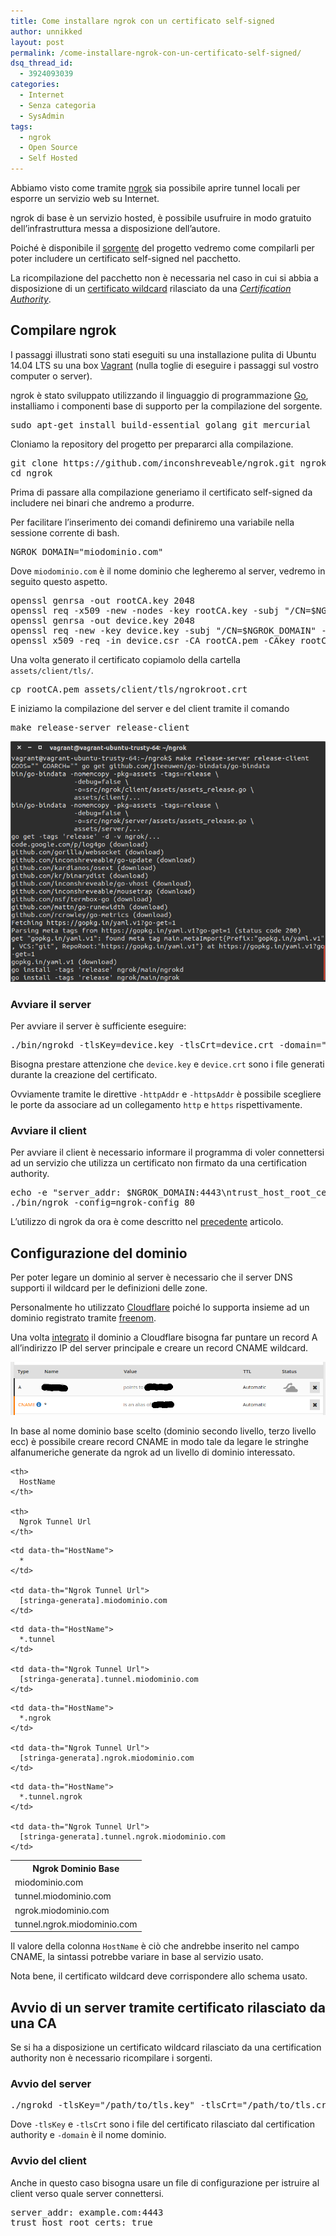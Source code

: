 ```yaml
---
title: Come installare ngrok con un certificato self-signed
author: unnikked
layout: post
permalink: /come-installare-ngrok-con-un-certificato-self-signed/
dsq_thread_id:
  - 3924093039
categories:
  - Internet
  - Senza categoria
  - SysAdmin
tags:
  - ngrok
  - Open Source
  - Self Hosted
---
```

<div align="center">
  <!-- unnikked - responsive - header --><ins class="adsbygoogle" style="display:block" data-ad-client="ca-pub-3846608868139288" data-ad-slot="2778724254" data-ad-format="auto"></ins>
</div>

  


Abbiamo visto come tramite <a href="ngrok-tunnel-sicuri-su-localhost" target="_blank">ngrok</a> sia possibile aprire tunnel locali per esporre un servizio web su Internet.

ngrok di base è un servizio hosted, è possibile usufruire in modo gratuito dell&#8217;infrastruttura messa a disposizione dell&#8217;autore.

Poiché è disponibile il <a href="https://github.com/inconshreveable/ngrok" target="_blank">sorgente</a> del progetto vedremo come compilarli per poter includere un certificato self-signed nel pacchetto.

La ricompilazione del pacchetto non è necessaria nel caso in cui si abbia a disposizione di un <a href="http://certificato-wildcard-ssl-apache" target="_blank">certificato wildcard</a> rilasciato da una *<a href="http://it.wikipedia.org/wiki/Certificate_authority" target="_blank">Certification Authority</a>*.

## Compilare ngrok

I passaggi illustrati sono stati eseguiti su una installazione pulita di Ubuntu 14.04 LTS su una box <a href="gestire-macchine-virtuali-vagrant" target="_blank">Vagrant</a> (nulla toglie di eseguire i passaggi sul vostro computer o server).

ngrok è stato sviluppato utilizzando il linguaggio di programmazione <a href="https://golang.org/" target="_blank">Go</a>, installiamo i componenti base di supporto per la compilazione del sorgente.

<pre class="lang:sh decode:true ">sudo apt-get install build-essential golang git mercurial</pre>

Cloniamo la repository del progetto per prepararci alla compilazione.

<pre class="lang:sh decode:true ">git clone https://github.com/inconshreveable/ngrok.git ngrok
cd ngrok</pre>

Prima di passare alla compilazione generiamo il certificato self-signed da includere nei binari che andremo a produrre.

Per facilitare l&#8217;inserimento dei comandi definiremo una variabile nella sessione corrente di bash.

<pre class="lang:default decode:true ">NGROK_DOMAIN="miodominio.com"</pre>

Dove `miodominio.com` è il nome dominio che legheremo al server, vedremo in seguito questo aspetto.

<pre class="lang:sh decode:true ">openssl genrsa -out rootCA.key 2048
openssl req -x509 -new -nodes -key rootCA.key -subj "/CN=$NGROK_DOMAIN" -days 5000 -out rootCA.pem
openssl genrsa -out device.key 2048
openssl req -new -key device.key -subj "/CN=$NGROK_DOMAIN" -out device.csr
openssl x509 -req -in device.csr -CA rootCA.pem -CAkey rootCA.key -CAcreateserial -out device.crt -days 5000</pre>

Una volta generato il certificato copiamolo della cartella `assets/client/tls/`.

<pre class="lang:sh decode:true ">cp rootCA.pem assets/client/tls/ngrokroot.crt</pre>

E iniziamo la compilazione del server e del client tramite il comando

<pre class="lang:default decode:true ">make release-server release-client</pre>

<p align="center">
  <img src="/wp-content/uploads/2015/05/ngrok-compiled.png" alt="ngrok-compiled" />
</p>

### Avviare il server

Per avviare il server è sufficiente eseguire:

<pre class="lang:sh decode:true ">./bin/ngrokd -tlsKey=device.key -tlsCrt=device.crt -domain="$NGROK_DOMAIN" -httpAddr=":8000" -httpsAddr=":8001"</pre>

Bisogna prestare attenzione che `device.key` e `device.crt` sono i file generati durante la creazione del certificato.

Ovviamente tramite le direttive `-httpAddr` e `-httpsAddr` è possibile scegliere le porte da associare ad un collegamento `http` e `https` rispettivamente.

### Avviare il client

Per avviare il client è necessario informare il programma di voler connettersi ad un servizio che utilizza un certificato non firmato da una certification authority.

<pre class="lang:sh decode:true ">echo -e "server_addr: $NGROK_DOMAIN:4443\ntrust_host_root_certs: false" &gt; ngrok-config
./bin/ngrok -config=ngrok-config 80</pre>

L&#8217;utilizzo di ngrok da ora è come descritto nel <a href="ngrok-tunnel-sicuri-su-localhost" target="_blank">precedente</a> articolo.

## Configurazione del dominio

Per poter legare un dominio al server è necessario che il server DNS supporti il wildcard per le definizioni delle zone.

Personalmente ho utilizzato <a href="http://ssl-gratuito-cloudflare-abilitare-https" target="_blank">Cloudflare</a> poiché lo supporta insieme ad un dominio registrato tramite <a href="http://come-ottenere-dominio-livello-gratis" target="_blank">freenom</a>.

Una volta <a href="https://it.hostingertut.ga/post/integrare-cloudflare" target="_blank">integrato</a> il dominio a Cloudflare bisogna far puntare un record A all&#8217;indirizzo IP del server principale e creare un record CNAME wildcard.

![ngrok-cloudflare-cname][1]

In base al nome dominio base scelto (dominio secondo livello, terzo livello ecc) è possibile creare record CNAME in modo tale da legare le stringhe alfanumeriche generate da ngrok ad un livello di dominio interessato.

<table class="rwd-table">
  <tr>
    <th>
      Ngrok Dominio Base
    </th>
    
    <th>
      HostName
    </th>
    
    <th>
      Ngrok Tunnel Url
    </th>
  </tr>
  
  <tr>
    <td data-th="Ngrok Base Domain">
      miodominio.com
    </td>
    
    <td data-th="HostName">
      *
    </td>
    
    <td data-th="Ngrok Tunnel Url">
      [stringa-generata].miodominio.com
    </td>
  </tr>
  
  <tr>
    <td data-th="Ngrok Base Domain">
      tunnel.miodominio.com
    </td>
    
    <td data-th="HostName">
      *.tunnel
    </td>
    
    <td data-th="Ngrok Tunnel Url">
      [stringa-generata].tunnel.miodominio.com
    </td>
  </tr>
  
  <tr>
    <td data-th="Ngrok Base Domain">
      ngrok.miodominio.com
    </td>
    
    <td data-th="HostName">
      *.ngrok
    </td>
    
    <td data-th="Ngrok Tunnel Url">
      [stringa-generata].ngrok.miodominio.com
    </td>
  </tr>
  
  <tr>
    <td data-th="Ngrok Base Domain">
      tunnel.ngrok.miodominio.com
    </td>
    
    <td data-th="HostName">
      *.tunnel.ngrok
    </td>
    
    <td data-th="Ngrok Tunnel Url">
      [stringa-generata].tunnel.ngrok.miodominio.com
    </td>
  </tr>
</table>

Il valore della colonna `HostName` è ciò che andrebbe inserito nel campo CNAME, la sintassi potrebbe variare in base al servizio usato. 

Nota bene, il certificato wildcard deve corrispondere allo schema usato. 

## Avvio di un server tramite certificato rilasciato da una CA

Se si ha a disposizione un certificato wildcard rilasciato da una certification authority non è necessario ricompilare i sorgenti. 

### Avvio del server

<pre class="lang:shell decode:true " >./ngrokd -tlsKey="/path/to/tls.key" -tlsCrt="/path/to/tls.crt" -domain="example.com"</pre>

Dove `-tlsKey` e `-tlsCrt` sono i file del certificato rilasciato dal certification authority e `-domain` è il nome dominio. 

### Avvio del client

Anche in questo caso bisogna usare un file di configurazione per istruire al client verso quale server connettersi. 

<pre class="lang:yaml decode:true " >server_addr: example.com:4443
trust_host_root_certs: true</pre>

  


<div align="center">
  <!-- unnikked - responsive - footer --><ins class="adsbygoogle" style="display:block" data-ad-client="ca-pub-3846608868139288" data-ad-slot="4255457452" data-ad-format="auto"></ins>
</div>

 [1]: /wp-content/uploads/2015/05/ngrok-cloudflare-cname.png